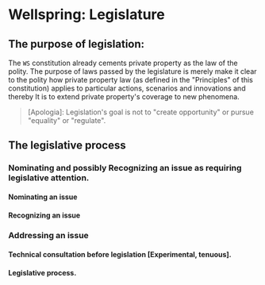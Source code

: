 # Wellspring: Legislature

## The purpose of legislation:

The `WS` constitution already cements private property as the law of the polity. The purpose of laws passed by the legislature is merely make it clear to the polity how private property law (as defined in the "Principles" of this constitution) applies to particular actions, scenarios and innovations and thereby It is to extend private property's coverage to new phenomena.

> [Apologia]: Legislation's goal is not to "create opportunity" or pursue "equality" or "regulate".

## The legislative process

### Nominating and possibly Recognizing an issue as requiring legislative attention.

#### Nominating an issue

#### Recognizing an issue

### Addressing an issue

#### Technical consultation before legislation [Experimental, tenuous].

#### Legislative process.
